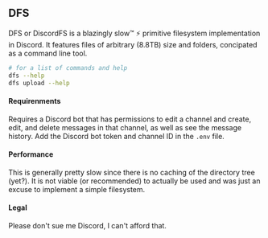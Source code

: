 ## DFS
DFS or DiscordFS is a blazingly slow™️ ⚡️ primitive filesystem implementation in Discord. It features files of arbitrary (8.8TB) size and folders, concipated as a command line tool.

```bash
# for a list of commands and help
dfs --help
dfs upload --help
```

#### Requirenments
Requires a Discord bot that has permissions to edit a channel and create, edit, and delete messages in that channel, as well as see the message history. Add the Discord bot token and channel ID in the `.env` file.

#### Performance
This is generally pretty slow since there is no caching of the directory tree (yet?). It is not viable (or recommended) to actually be used and was just an excuse to implement a simple filesystem.

#### Legal
Please don't sue me Discord, I can't afford that.
